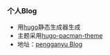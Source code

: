 ### 个人Blog
- 用[hugo](https://gohugo.io/)静态生成器生成
- 主题采用[hugo-pacman-theme](https://themes.gohugo.io/hugo-pacman-theme/)
- 地址：[pengganyu Blog](https://kedadiannao220.github.io/)

